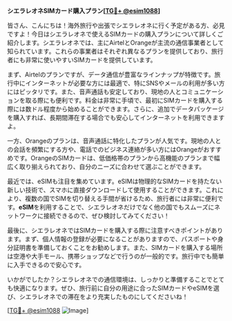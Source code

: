 **シエラレオネSIMカード購入プラン[[TG💪+ @esim1088](https://t.me/s/esim1088)]**

皆さん、こんにちは！海外旅行や出張でシエラレオネに行く予定がある方、必見ですよ！今日はシエラレオネで使えるSIMカードの購入プランについて詳しくご紹介します。シエラレオネでは、主にAirtelとOrangeが主流の通信事業者として知られています。これらの事業者はそれぞれ異なるプランを提供しており、旅行者にも非常に使いやすいSIMカードを提供しています。

まず、Airtelのプランですが、データ通信が豊富なラインナップが特徴です。旅行中にインターネットが必要な方には最適で、特にSNSやメールの利用が多い方にはピッタリです。また、音声通話も安定しており、現地の人とコミュニケーションを取る際にも便利です。料金は非常に手頃で、最初にSIMカードを購入する際には数ドル程度から始めることができます。さらに、追加でデータパッケージを購入すれば、長期間滞在する場合でも安心してインターネットを利用できますよ。

一方、Orangeのプランは、音声通話に特化したプランが人気です。現地の人との会話を頻繁にする方や、電話でのビジネス連絡が多い方にはOrangeがおすすめです。OrangeのSIMカードは、低価格帯のプランから高機能のプランまで幅広く取り揃えられており、自分のニーズに合わせて選ぶことができます。

最近では、eSIMも注目を集めています。eSIMは物理的なSIMカードを持たない新しい技術で、スマホに直接ダウンロードして使用することができます。これにより、複数の国でSIMを切り替える手間が省けるため、旅行者には非常に便利です。**eSIM**を利用することで、シエラレオネだけでなく他の国でもスムーズにネットワークに接続できるので、ぜひ検討してみてください！

最後に、シエラレオネではSIMカードを購入する際に注意すべきポイントがあります。まず、個人情報の登録が必要になることがありますので、パスポートや身分証明書を準備しておくことをお勧めします。また、SIMカードを購入する場所は空港や大手モール、携帯ショップなどで行うのが一般的です。旅行中でも簡単に入手できるので安心です。

いかがでしたか？シエラレオネでの通信環境は、しっかりと準備することでとても快適になります。ぜひ、旅行前に自分の用途に合ったSIMカードやeSIMを選び、シエラレオネでの滞在をより充実したものにしてくださいね！

[[TG💪+ @esim1088](https://t.me/s/esim1088) ![Image](https://i.postimg.cc/Y0z9fWf4/image.png)]